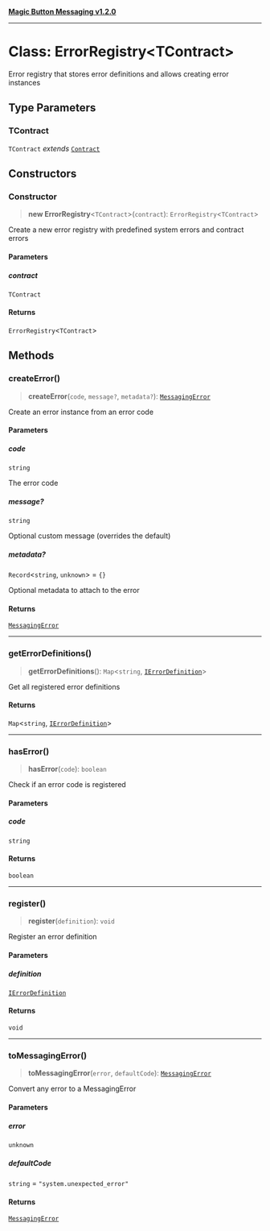 [**Magic Button Messaging v1.2.0**](../README.md)

***

# Class: ErrorRegistry\<TContract\>

Error registry that stores error definitions and allows creating error instances

## Type Parameters

### TContract

`TContract` *extends* [`Contract`](../type-aliases/Contract.md)

## Constructors

### Constructor

> **new ErrorRegistry**\<`TContract`\>(`contract`): `ErrorRegistry`\<`TContract`\>

Create a new error registry with predefined system errors and contract errors

#### Parameters

##### contract

`TContract`

#### Returns

`ErrorRegistry`\<`TContract`\>

## Methods

### createError()

> **createError**(`code`, `message?`, `metadata?`): [`MessagingError`](MessagingError.md)

Create an error instance from an error code

#### Parameters

##### code

`string`

The error code

##### message?

`string`

Optional custom message (overrides the default)

##### metadata?

`Record`\<`string`, `unknown`\> = `{}`

Optional metadata to attach to the error

#### Returns

[`MessagingError`](MessagingError.md)

***

### getErrorDefinitions()

> **getErrorDefinitions**(): `Map`\<`string`, [`IErrorDefinition`](../interfaces/IErrorDefinition.md)\>

Get all registered error definitions

#### Returns

`Map`\<`string`, [`IErrorDefinition`](../interfaces/IErrorDefinition.md)\>

***

### hasError()

> **hasError**(`code`): `boolean`

Check if an error code is registered

#### Parameters

##### code

`string`

#### Returns

`boolean`

***

### register()

> **register**(`definition`): `void`

Register an error definition

#### Parameters

##### definition

[`IErrorDefinition`](../interfaces/IErrorDefinition.md)

#### Returns

`void`

***

### toMessagingError()

> **toMessagingError**(`error`, `defaultCode`): [`MessagingError`](MessagingError.md)

Convert any error to a MessagingError

#### Parameters

##### error

`unknown`

##### defaultCode

`string` = `"system.unexpected_error"`

#### Returns

[`MessagingError`](MessagingError.md)
